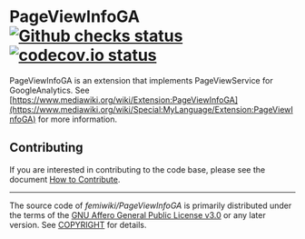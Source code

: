 # PageViewInfoGA [![Github checks status]][github checks link] [![codecov.io status]][codecov.io link]

PageViewInfoGA is an extension that implements PageViewService for GoogleAnalytics.
See [https://www.mediawiki.org/wiki/Extension:PageViewInfoGA](https://www.mediawiki.org/wiki/Special:MyLanguage/Extension:PageViewInfoGA) for more information.

## Contributing

If you are interested in contributing to the code base, please see the document [How to Contribute].

---

The source code of _femiwiki/PageViewInfoGA_ is primarily distributed under the terms
of the [GNU Affero General Public License v3.0] or any later version. See
[COPYRIGHT] for details.

[github checks status]: https://badgen.net/github/checks/femiwiki/PageViewInfoGA
[github checks link]: https://github.com/femiwiki/PageViewInfoGA/actions
[codecov.io status]: https://badgen.net/codecov/c/github/femiwiki/PageViewInfoGA
[codecov.io link]: https://codecov.io/gh/femiwiki/PageViewInfoGA
[mediawiki]: https://www.mediawiki.org/
[how to contribute]: https://github.com/femiwiki/femiwiki/blob/main/how-to-contribute-to-extensions.md
[gnu affero general public license v3.0]: LICENSE
[copyright]: COPYRIGHT
